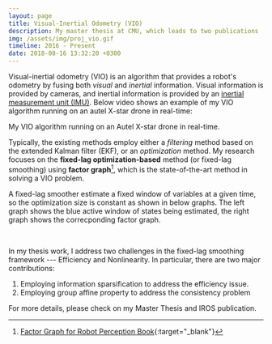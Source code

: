 ```yaml
---
layout: page
title: Visual-Inertial Odometry (VIO)
description: My master thesis at CMU, which leads to two publications
img: /assets/img/proj_vio.gif
timeline: 2016 - Present
date: 2018-08-16 13:32:20 +0300
---
```


Visual-inertial odometry (VIO) is an algorithm that provides a robot's odometry by fusing both *visual* and *inertial* information. Visual information is provided by cameras, and inertial information is provided by an <a href="https://en.wikipedia.org/wiki/Inertial_measurement_unit">inertial measurement unit (IMU)</a>. Below video shows an example of my VIO algorithm running on an autel X-star drone in real-time:
<div class="img_row">
    <img class="col three left" src="{{ site.baseurl }}/assets/gif/vio_outdoor.gif" alt="" title="VIO example"/>
</div>
<div class="col three caption">
    My VIO algorithm running on an Autel X-star drone in real-time.
</div>

Typically, the existing methods employ either a *filtering* method based on the extended Kalman filter (EKF), or an *optimization* method. My research focuses on the **fixed-lag optimization-based** method (or fixed-lag smoothing) using **factor graph**[^fn1], which is the state-of-the-art method in solving a VIO problem. 

A fixed-lag smoother estimate a fixed window of variables at a given time, so the optimization size is constant as shown in below graphs. The left graph shows the blue active window of states being estimated, the right graph shows the correcponding factor graph.

<div class="img_row">
    <img class="col one left" src="{{ site.baseurl }}/assets/gif/window_traj.gif" alt="" title="example image"/>
    <img class="col two left" src="{{ site.baseurl }}/assets/gif/fixed-lag-smoother.gif" alt="" title="VIO example"/>
</div>

[^fn1]: [Factor Graph for Robot Perception Book](https://www.nowpublishers.com/article/Details/ROB-043){:target="\_blank"}  

In my thesis work, I address two challenges in the fixed-lag smoothing framework --- Efficiency and Nonlinearity. In particular, there are two major contributions:

  1. Employing information sparsification to address the efficiency issue.
  2. Employing group affine property to address the consistency problem

For more details, please check on my Master Thesis and IROS publication.

<!-- 

Every project has a beautiful feature shocase page. It's easy to include images, in a flexible 3-column grid format. Make your photos 1/3, 2/3, or full width.

To give your project a background in the portfolio page, just add the img tag to the front matter like so:

    ---
    layout: page
    title: Project
    description: a project with a background image
    img: /assets/img/12.jpg
    ---


<div class="img_row">
    <img class="col one left" src="{{ site.baseurl }}/assets/img/1.jpg" alt="" title="example image"/>
    <img class="col one left" src="{{ site.baseurl }}/assets/img/2.jpg" alt="" title="example image"/>
    <img class="col one left" src="{{ site.baseurl }}/assets/img/3.jpg" alt="" title="example image"/>
</div>
<div class="col three caption">
    Caption photos easily. On the left, a road goes through a tunnel. Middle, leaves artistically fall in a hipster photoshoot. Right, in another hipster photoshoot, a lumberjack grasps a handful of pine needles.
</div>
<div class="img_row">
    <img class="col three left" src="{{ site.baseurl }}/assets/img/5.jpg" alt="" title="example image"/>
</div>
<div class="col three caption">
    This image can also have a caption. It's like magic.
</div>

You can also put regular text between your rows of images. Say you wanted to write a little bit about your project before you posted the rest of the images. You describe how you toiled, sweated, *bled* for your project, and then.... you reveal it's glory in the next row of images.


<div class="img_row">
    <img class="col two left" src="{{ site.baseurl }}/assets/img/6.jpg" alt="" title="example image"/>
    <img class="col one left" src="{{ site.baseurl }}/assets/img/11.jpg" alt="" title="example image"/>
</div>
<div class="col three caption">
    You can also have artistically styled 2/3 + 1/3 images, like these.
</div>


<br/><br/>


The code is simple. Just add a col class to your image, and another class specifying the width: one, two, or three columns wide. Here's the code for the last row of images above:

<div class="img_row">
    <img class="col two left" src="/assets/img/6.jpg"/>
    <img class="col one left" src="/assets/img/11.jpg"/>
</div>
 -->